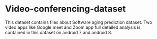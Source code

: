 # Video-conferencing-dataset
This dataset contains files about Software aging prediction dataset. 
Two video apps like Google meet and Zoom app full detailed analysis is contained in this dataset on android 7 and android 8.
